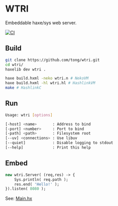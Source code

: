 WTRI
====
Embeddable haxe/sys web server.

[![CI](https://github.com/tong/wtri/actions/workflows/ci.yml/badge.svg)](https://github.com/tong/wtri/actions/workflows/ci.yml)


## Build

```sh
git clone https://github.com/tong/wtri.git
cd wtri/
haxelib dev wtri .

haxe build.hxml -neko wtri.n # NekoVM
haxe build.hxml -hl wtri.hl # HashlinkVM
make # HashlinkC
```

## Run

```sh
Usage: wtri [options]

[-host] <name>       : Address to bind
[-port] <number>     : Port to bind
[-path] <path>       : Filesystem root
[--uv] <connections> : Use libuv
[--quiet]            : Disable logging to stdout
[--help]             : Print this help
```

## Embed

```hx
new wtri.Server( (req,res) -> {
    Sys.println( req.path );
    res.end( 'Hello!' );
}).listen( 8080 );
```
See: [Main.hx](src/Main.hx)
